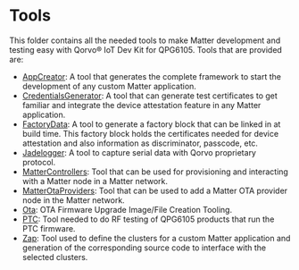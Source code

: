 # Tools

This folder contains all the needed tools to make Matter development and testing easy with Qorvo&reg; IoT Dev Kit for QPG6105. Tools that are
provided are:
* [AppCreator](AppCreator): A tool that generates the complete framework to start the development of any custom Matter
application.
* [CredentialsGenerator](CredentialsGenerator): A tool that can generate test certificates to get familiar and integrate
the device attestation feature in any Matter application.
* [FactoryData](FactoryData): A tool to generate a factory block that can be linked in at build time. This factory block
holds the certificates needed for device attestation and also information as discriminator, passcode, etc.
* [Jadelogger](Jadelogger): A tool to capture serial data with Qorvo proprietary protocol.
* [MatterControllers](MatterControllers): Tool that can be used for provisioning and interacting with a Matter node
in a Matter network.
* [MatterOtaProviders](MatterOtaProviders): Tool that can be used to add a Matter OTA provider node in the Matter
network.
* [Ota](OTA): OTA Firmware Upgrade Image/File Creation Tooling.
* [PTC](PTC): Tool needed to do RF testing of QPG6105 products that run the PTC firmware.
* [Zap](Zap): Tool used to define the clusters for a custom Matter application and generation of the corresponding source
code to interface with the selected clusters.
